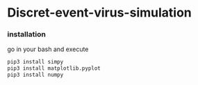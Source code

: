 # Discret-event-virus-simulation

### installation 

go in your bash and execute
```bash
pip3 install simpy
pip3 install matplotlib.pyplot
pip3 install numpy
```
